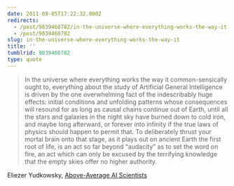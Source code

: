 ```yaml
---
date: 2011-09-05T17:22:32.000Z
redirects:
  - /post/9839460782/in-the-universe-where-everything-works-the-way-it
  - /post/9839460782
slug: in-the-universe-where-everything-works-the-way-it
title: ''
tumblrid: 9839460782
type: quote
---
```

> In the universe where everything works the way it common-sensically ought to, everything about the study of Artificial General Intelligence is driven by the one overwhelming fact of the indescribably huge effects: initial conditions and unfolding patterns whose consequences will resound for as long as causal chains continue out of Earth, until all the stars and galaxies in the night sky have burned down to cold iron, and maybe long afterward, or forever into infinity if the true laws of physics should happen to permit that.  To deliberately thrust your mortal brain onto that stage, as it plays out on ancient Earth the first root of life, is an act so far beyond &ldquo;audacity&rdquo; as to set the word on fire, an act which can only be excused by the terrifying knowledge that the empty skies offer no higher authority.

Eliezer Yudkowsky, <a href="http://lesswrong.com/lw/uc/aboveaverage_ai_scientists/">Above-Average AI Scientists</a>

